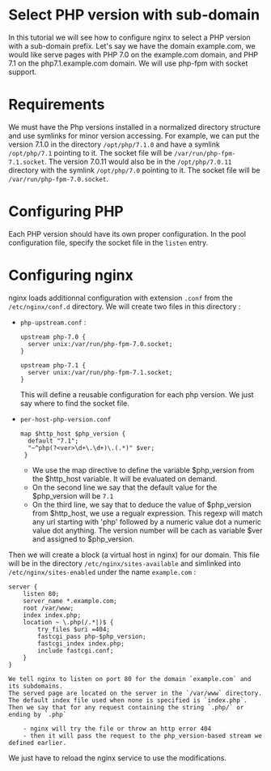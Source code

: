 # Select PHP version with sub-domain

In this tutorial we will see how to configure nginx to select a PHP version with a sub-domain prefix.
Let's say we have the domain example.com, we would like serve pages with PHP 7.0 on the example.com domain, and PHP 7.1 on the php7.1.example.com domain.
We will use php-fpm with socket support.

# Requirements

We must have the Php versions installed in a normalized directory structure and use symlinks for minor version accessing.
For example, we can put the version 7.1.0 in the directory `/opt/php/7.1.0` and have a symlink `/opt/php/7.1` pointing to it.
The socket file will be `/var/run/php-fpm-7.1.socket`.
The version 7.0.11 would also be in the `/opt/php/7.0.11` directory with the symlink `/opt/php/7.0` pointing to it.
The socket file will be `/var/run/php-fpm-7.0.socket`.

# Configuring PHP

Each PHP version should have its own proper configuration.
In the pool configuration file, specify the socket file in the `listen` entry.  

# Configuring nginx

nginx loads additionnal configuration with extension `.conf` from the `/etc/nginx/conf.d` directory.
We will create two files in this directory :

- `php-upstream.conf` :
    
    ```
    upstream php-7.0 {
      server unix:/var/run/php-fpm-7.0.socket; 
    }
    
    upstream php-7.1 {
      server unix:/var/run/php-fpm-7.1.socket; 
    }
    ```
    
    This will define a reusable configuration for each php version.
    We just say where to find the socket file.
    
- `per-host-php-version.conf`
    ```
    map $http_host $php_version {
      default "7.1";
      "~^php(?<ver>\d+\.\d+)\.(.*)" $ver;
     }
    ```
    
    - We use the map directive to define the variable $php_version from the $http_host variable. It will be evaluated on demand.
    - On the second line we say that the default value for the $php_version will be `7.1`
    - On the third line, we say that to deduce the value of $php_version from $http_host, we use a regualr expression.
    This regexp will match any url starting with 'php' followed by a numeric value dot a numeric value dot anything.
    The version number will be cach as variable $ver and assigned to $php_version.
    
Then we will create a block (a virtual host in nginx) for our domain. This file will be in the directory `/etc/nginx/sites-available` and simlinked into `/etc/nginx/sites-enabled` under the name `example.com` :
```
server {
    listen 80;
    server_name *.example.com;
    root /var/www;
    index index.php;
    location ~ \.php(/.*|)$ {
        try_files $uri =404;
        fastcgi_pass php-$php_version;
        fastcgi_index index.php;
        include fastcgi.conf;
    }
}
```
    
    We tell nginx to listen on port 80 for the domain `example.com` and its subdomains.
    The served page are located on the server in the `/var/www` directory.
    The default index file used when none is specified is `index.php`.
    Then we say that for any request containing the string `.php/` or ending by `.php`
   
        - nginx will try the file or throw an http error 404
        - then it will pass the request to the php_version-based stream we defined earlier.
     
We just have to reload the nginx service to use the modifications.
     
 
